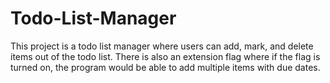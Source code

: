# Todo-List-Manager
This project is a todo list manager where users can add, mark, and delete items out of the todo list.
There is also an extension flag where if the flag is turned on, the program would be able to add multiple items with due dates.
